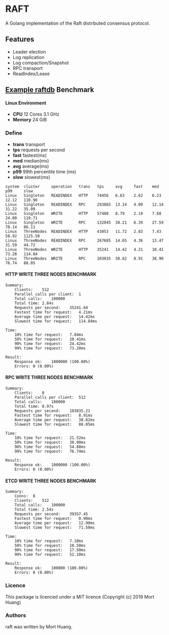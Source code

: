 # RAFT
A Golang implementation of the Raft distributed consensus protocol.

## Features

* Leader election
* Log replication
* Log compaction/Snapshot
* RPC transport
* ReadIndex/Lease

## [Example raftdb](https://hslam.com/git/x/raft/src/master/example/raftdb "raftdb") Benchmark

#### Linux Environment
* **CPU** 12 Cores 3.1 GHz
* **Memory** 24 GiB

### Define
* **trans**     transport
* **tps**     requests per second
* **fast**     fastest(ms)
* **med**     median(ms)
* **avg**     average(ms)
* **p99**     99th percentile time (ms)
* **slow**     slowest(ms)

```
system  cluster     operation   trans   tps     avg     fast    med     p99     slow
Linux   Singleton   READINDEX   HTTP    74456   6.63    2.62    6.23    12.12   110.90
Linux   Singleton   READINDEX   RPC     293865  13.14   4.09    12.14   31.22   35.09
Linux   Singleton   WRITE       HTTP    57488   8.79    2.19    7.68    24.00   119.71
Linux   Singleton   WRITE       RPC     132045  30.21   6.39    27.59   70.14   86.11
Linux   ThreeNodes  READINDEX   HTTP    43053   11.72   2.83    7.43    58.92   1125.58
Linux   ThreeNodes  READINDEX   RPC     267685  14.65   4.36    13.47   31.59   44.72
Linux   ThreeNodes  WRITE       HTTP    35241   14.42   4.21    10.41   73.28   114.84
Linux   ThreeNodes  WRITE       RPC     103035  38.82   8.91    38.90   76.74   88.05
```

#### HTTP WRITE THREE NODES BENCHMARK
```
Summary:
	Clients:	512
	Parallel calls per client:	1
	Total calls:	100000
	Total time:	2.84s
	Requests per second:	35241.64
	Fastest time for request:	4.21ms
	Average time per request:	14.42ms
	Slowest time for request:	114.84ms

Time:
	10%	time for request:	7.84ms
	50%	time for request:	10.41ms
	90%	time for request:	24.42ms
	99%	time for request:	73.28ms

Result:
	Response ok:	1000000 (100.00%)
	Errors:	0 (0.00%)
```

#### RPC WRITE THREE NODES BENCHMARK
```
Summary:
	Clients:	8
	Parallel calls per client:	512
	Total calls:	100000
	Total time:	0.97s
	Requests per second:	103035.21
	Fastest time for request:	8.91ms
	Average time per request:	38.82ms
	Slowest time for request:	88.05ms

Time:
	10%	time for request:	21.52ms
	50%	time for request:	38.90ms
	90%	time for request:	54.88ms
	99%	time for request:	76.74ms

Result:
	Response ok:	1000000 (100.00%)
	Errors:	0 (0.00%)
```

#### ETCD WRITE THREE NODES BENCHMARK
```
Summary:
	Conns:	8
	Clients:	512
	Total calls:	100000
	Total time:	2.54s
	Requests per second:	39357.45
	Fastest time for request:	0.90ms
	Average time per request:	12.90ms
	Slowest time for request:	71.50ms

Time:
	10%	time for request:	7.10ms
	50%	time for request:	10.50ms
	90%	time for request:	17.50ms
	99%	time for request:	52.10ms

Result:
	Response ok:	100000 (100.00%)
	Errors:	0 (0.00%)
```
### Licence
This package is licenced under a MIT licence (Copyright (c) 2019 Mort Huang)

### Authors
raft was written by Mort Huang.